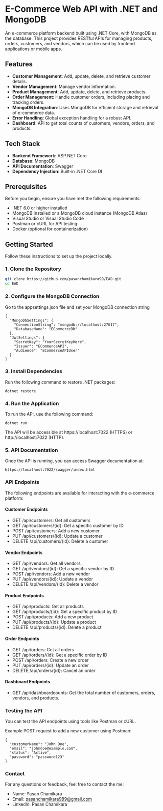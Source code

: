 # E-Commerce Web API with .NET and MongoDB

An e-commerce platform backend built using .NET Core, with MongoDB as the database. This project provides RESTful APIs for managing products, orders, customers, and vendors, which can be used by frontend applications or mobile apps.

## Features

- **Customer Management**: Add, update, delete, and retrieve customer details.
- **Vendor Management**: Manage vendor information.
- **Product Management**: Add, update, delete, and retrieve products.
- **Order Management**: Handle customer orders, including placing and tracking orders.
- **MongoDB Integration**: Uses MongoDB for efficient storage and retrieval of e-commerce data.
- **Error Handling**: Global exception handling for a robust API.
- **Dashboard**: API to get total counts of customers, vendors, orders, and products.

## Tech Stack

- **Backend Framework**: ASP.NET Core
- **Database**: MongoDB
- **API Documentation**: Swagger
- **Dependency Injection**: Built-in .NET Core DI

## Prerequisites

Before you begin, ensure you have met the following requirements:

- .NET 6.0 or higher installed
- MongoDB installed or a MongoDB cloud instance (MongoDB Atlas)
- Visual Studio or Visual Studio Code
- Postman or cURL for API testing
- Docker (optional for containerization)

## Getting Started

Follow these instructions to set up the project locally.

### 1. Clone the Repository

```bash
git clone https://github.com/pasanchamikara99/EAD.git
cd EAD

```
### 2. Configure the MongoDB Connection
Go to the appsettings.json file and set your MongoDB connection string

```
{
  "MongoDbSettings": {
    "ConnectionString": "mongodb://localhost:27017",
    "DatabaseName": "ECommerceDb"
  },
  "JwtSettings": {
    "SecretKey": "YourSecretKeyHere",
    "Issuer": "ECommerceAPI",
    "Audience": "ECommerceAPIUser"
  }
}

```

### 3. Install Dependencies
Run the following command to restore .NET packages:

```
dotnet restore
```

### 4. Run the Application
To run the API, use the following command:

```
dotnet run
```
The API will be accessible at https://localhost:7022 (HTTPS) or http://localhost:7022 (HTTP).

### 5. API Documentation
Once the API is running, you can access Swagger documentation at:

```
https://localhost:7022/swagger/index.html
```


### API Endpoints
The following endpoints are available for interacting with the e-commerce platform:

#### Customer Endpoints
- GET /api/customers: Get all customers
- GET /api/customers/{id}: Get a specific customer by ID
- POST /api/customers: Add a new customer
- PUT /api/customers/{id}: Update a customer
- DELETE /api/customers/{id}: Delete a customer

#### Vendor Endpoints
 - GET /api/vendors: Get all vendors
 - GET /api/vendors/{id}: Get a specific vendor by ID
 - POST /api/vendors: Add a new vendor
 - PUT /api/vendors/{id}: Update a vendor
 - DELETE /api/vendors/{id}: Delete a vendor
#### Product Endpoints
 - GET /api/products: Get all products
 - GET /api/products/{id}: Get a specific product by ID
 - POST /api/products: Add a new product
 - PUT /api/products/{id}: Update a product
 - DELETE /api/products/{id}: Delete a product
#### Order Endpoints
 - GET /api/orders: Get all orders
 - GET /api/orders/{id}: Get a specific order by ID
 - POST /api/orders: Create a new order
 - PUT /api/orders/{id}: Update an order
 - DELETE /api/orders/{id}: Cancel an order
#### Dashboard Endpoints
 - GET /api/dashboardcounts: Get the total number of customers, orders, vendors, and products.

### Testing the API
You can test the API endpoints using tools like Postman or cURL.

Example POST request to add a new customer using Postman:

```
{
  "customerName": "John Doe",
  "email": "johndoe@example.com",
  "status": "Active",
  "password": "password123"
}

```

### Contact
For any questions or feedback, feel free to contact the me:

 - Name: Pasan Chamikara
 - Email: pasanchamikara989@gmail.com
 - LinkedIn: Pasan Chamikara





